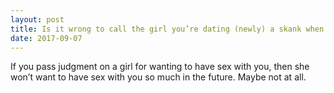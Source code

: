 ```yaml
---
layout: post
title: Is it wrong to call the girl you’re dating (newly) a skank when she wants to have sex?
date: 2017-09-07
---
```


<p>If you pass judgment on a girl for wanting to have sex with you, then she won’t want to have sex with you so much in the future. Maybe not at all.</p>
